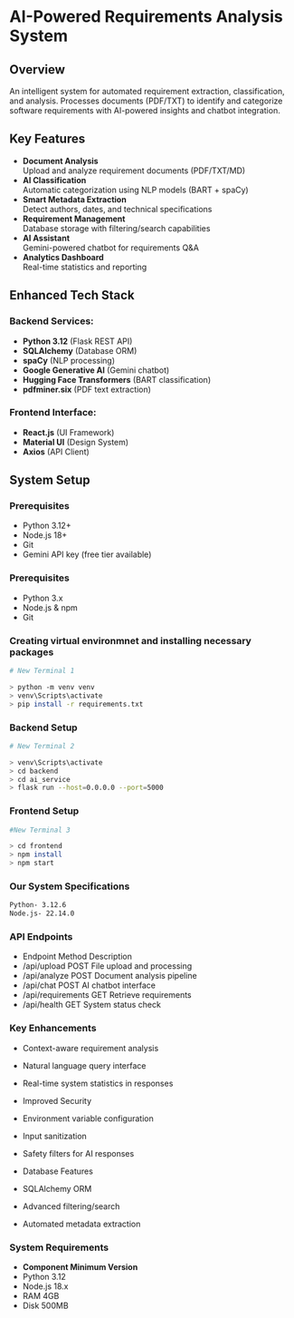 # AI-Powered Requirements Analysis System

## Overview

An intelligent system for automated requirement extraction, classification, and analysis. Processes documents (PDF/TXT) to identify and categorize software requirements with AI-powered insights and chatbot integration.

## Key Features

- **Document Analysis**  
  Upload and analyze requirement documents (PDF/TXT/MD)
- **AI Classification**  
  Automatic categorization using NLP models (BART + spaCy)
- **Smart Metadata Extraction**  
  Detect authors, dates, and technical specifications
- **Requirement Management**  
  Database storage with filtering/search capabilities
- **AI Assistant**  
  Gemini-powered chatbot for requirements Q&A
- **Analytics Dashboard**  
  Real-time statistics and reporting

## Enhanced Tech Stack

### Backend Services:
- **Python 3.12** (Flask REST API)
- **SQLAlchemy** (Database ORM)
- **spaCy** (NLP processing)
- **Google Generative AI** (Gemini chatbot)
- **Hugging Face Transformers** (BART classification)
- **pdfminer.six** (PDF text extraction)

### Frontend Interface:
- **React.js** (UI Framework)
- **Material UI** (Design System)
- **Axios** (API Client)

## System Setup

### Prerequisites
- Python 3.12+
- Node.js 18+
- Git
- Gemini API key (free tier available)

### Prerequisites

- Python 3.x
- Node.js & npm
- Git

### Creating virtual environmnet and installing necessary packages

```sh
# New Terminal 1   

> python -m venv venv
> venv\Scripts\activate
> pip install -r requirements.txt
```
### Backend Setup

```sh
# New Terminal 2

> venv\Scripts\activate
> cd backend
> cd ai_service
> flask run --host=0.0.0.0 --port=5000
```

### Frontend Setup

```sh
#New Terminal 3

> cd frontend
> npm install
> npm start
```
### Our System Specifications
```sh
Python- 3.12.6
Node.js- 22.14.0
```
### API Endpoints
- Endpoint	Method	Description
- /api/upload	POST	File upload and processing
- /api/analyze	POST	Document analysis pipeline
- /api/chat	POST	AI chatbot interface
- /api/requirements	GET	Retrieve requirements
- /api/health	GET	System status check

### Key Enhancements

- Context-aware requirement analysis

- Natural language query interface

- Real-time system statistics in responses

- Improved Security

- Environment variable configuration

- Input sanitization

- Safety filters for AI responses

- Database Features

- SQLAlchemy ORM

- Advanced filtering/search

- Automated metadata extraction

### System Requirements
- **Component	Minimum Version**
- Python	3.12
- Node.js	18.x
- RAM	4GB
- Disk	500MB



